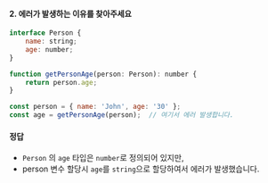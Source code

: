 #### 2. 에러가 발생하는 이유를 찾아주세요

```javascript
interface Person {
    name: string;
    age: number;
}

function getPersonAge(person: Person): number {
    return person.age;
}

const person = { name: 'John', age: '30' };
const age = getPersonAge(person);  // 여기서 에러 발생합니다.
```

#### 정답
- `Person` 의 `age` 타입은 `number`로 정의되어 있지만,
- person 변수 할당시 `age`를 `string`으로 할당하여서 에러가 발생했습니다.